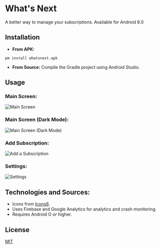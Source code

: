 

# What's Next

A better way to manage your subscriptions. Available for Android 8.0

## Installation

* **From APK:** 
```
pm install whatsnext.apk
```
* **From Source:** 
Compile the Gradle project using Android Studio.

## Usage

### Main Screen:
![Main Screen](https://i.ibb.co/TkJ7XDG/Light-Mode-Dashboard-1.png)
### Main Screen (Dark Mode): 
![Main Screen (Dark Mode)](https://i.ibb.co/qjc4Tk3/dark-Mode-Dashboard.png)
### Add Subscription:
![Add a Subscription](https://i.ibb.co/r4wqpyf/Add-Subscription-Dark.png)
### Settings:
![Settings](https://i.ibb.co/XFKL2cZ/settings-Page-Dark.png)



## Technologies and Sources:
* Icons from [Icons8](https://choosealicense.com/licenses/mit).
* Uses Firebase and Google Analytics for analytics and crash monitoring.
* Requires Android O or higher.

## License

[MIT](https://choosealicense.com/licenses/mit/)

